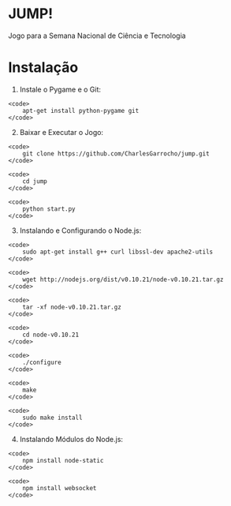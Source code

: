 JUMP!
=====
Jogo para a Semana Nacional de Ciência e Tecnologia

# Instalação

  1. Instale o Pygame e o Git:

    <code>
        apt-get install python-pygame git
    </code>
   

  2. Baixar e Executar o Jogo:

    <code>
        git clone https://github.com/CharlesGarrocho/jump.git
    </code>

    <code>
        cd jump
    </code>

    <code>
        python start.py
    </code>

  3. Instalando e Configurando o Node.js:

    <code>
        sudo apt-get install g++ curl libssl-dev apache2-utils
    </code>

    <code>
        wget http://nodejs.org/dist/v0.10.21/node-v0.10.21.tar.gz
    </code>

    <code>
        tar -xf node-v0.10.21.tar.gz
    </code>

    <code>
        cd node-v0.10.21
    </code>

    <code>
        ./configure
    </code>

    <code>
        make
    </code>
 
    <code>
        sudo make install
    </code>

  4. Instalando Módulos do Node.js:

    <code>
        npm install node-static
    </code>

    <code>
        npm install websocket
    </code>

